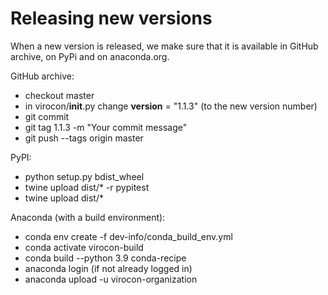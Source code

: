 # Releasing new versions

When a new version is released, we make sure that it is available in GitHub archive, on PyPi and on anaconda.org.

GitHub archive:
* checkout master
* in virocon/__init__.py change __version__ = "1.1.3" (to the new version number)
* git commit
* git tag 1.1.3 -m "Your commit message"
* git push --tags origin master

PyPI:
* python setup.py bdist_wheel
* twine upload dist/* -r pypitest 
* twine upload dist/*

Anaconda (with a build environment):
* conda env create -f dev-info/conda_build_env.yml
* conda activate virocon-build
* conda build --python 3.9 conda-recipe
* anaconda login (if not already logged in)
* anaconda upload -u virocon-organization <path of file mentioned in build>
